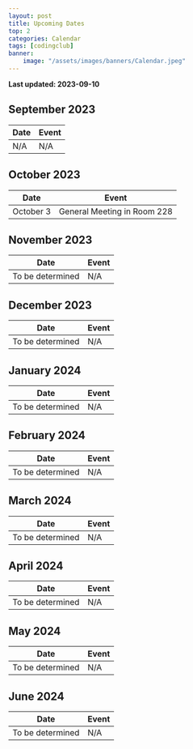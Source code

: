 ```yaml
---
layout: post
title: Upcoming Dates
top: 2
categories: Calendar
tags: [codingclub]
banner:
    image: "/assets/images/banners/Calendar.jpeg"
---
```

**Last updated: 2023-09-10**

September 2023
------------

| Date | Event |
|------|-------|
| N/A | N/A |

October 2023
------------

| Date | Event |
|------|-------|
| October 3 | General Meeting in Room 228 |

November 2023
------------

| Date | Event |
|------|-------|
| To be determined | N/A |

December 2023
------------

| Date | Event |
|------|-------|
| To be determined | N/A |

January 2024
------------

| Date | Event |
|------|-------|
| To be determined | N/A |

February 2024
------------

| Date | Event |
|------|-------|
| To be determined | N/A |

March 2024
------------

| Date | Event |
|------|-------|
| To be determined | N/A |

April 2024
------------

| Date | Event |
|------|-------|
| To be determined | N/A |

May 2024
------------

| Date | Event |
|------|-------|
| To be determined | N/A |

June 2024
------------

| Date | Event |
|------|-------|
| To be determined | N/A |
